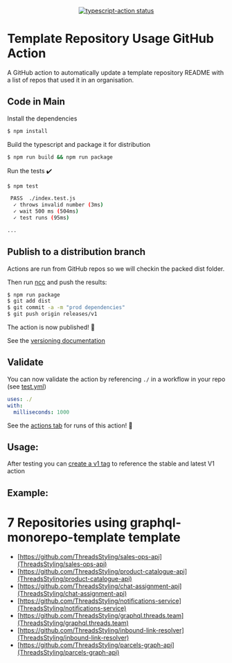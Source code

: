 <p align="center">
  <a href="https://github.com/actions/typescript-action/actions"><img alt="typescript-action status" src="https://github.com/actions/typescript-action/workflows/build-test/badge.svg"></a>
</p>

# Template Repository Usage GitHub Action

A GitHub action to automatically update a template repository README with a list of repos that used it in an organisation.

## Code in Main

Install the dependencies
```bash
$ npm install
```

Build the typescript and package it for distribution
```bash
$ npm run build && npm run package
```

Run the tests :heavy_check_mark:
```bash
$ npm test

 PASS  ./index.test.js
  ✓ throws invalid number (3ms)
  ✓ wait 500 ms (504ms)
  ✓ test runs (95ms)

...
```

## Publish to a distribution branch

Actions are run from GitHub repos so we will checkin the packed dist folder.

Then run [ncc](https://github.com/zeit/ncc) and push the results:
```bash
$ npm run package
$ git add dist
$ git commit -a -m "prod dependencies"
$ git push origin releases/v1
```

The action is now published! :rocket:

See the [versioning documentation](https://github.com/actions/toolkit/blob/master/docs/action-versioning.md)

## Validate

You can now validate the action by referencing `./` in a workflow in your repo (see [test.yml](.github/workflows/test.yml))

```yaml
uses: ./
with:
  milliseconds: 1000
```

See the [actions tab](https://github.com/actions/typescript-action/actions) for runs of this action! :rocket:

## Usage:

After testing you can [create a v1 tag](https://github.com/actions/toolkit/blob/master/docs/action-versioning.md) to reference the stable and latest V1 action

## Example:

<!-- TEMPLATE_LIST_START -->
# 7 Repositories using graphql-monorepo-template template

* [https://github.com/ThreadsStyling/sales-ops-api](ThreadsStyling/sales-ops-api)
* [https://github.com/ThreadsStyling/product-catalogue-api](ThreadsStyling/product-catalogue-api)
* [https://github.com/ThreadsStyling/chat-assignment-api](ThreadsStyling/chat-assignment-api)
* [https://github.com/ThreadsStyling/notifications-service](ThreadsStyling/notifications-service)
* [https://github.com/ThreadsStyling/graphql.threads.team](ThreadsStyling/graphql.threads.team)
* [https://github.com/ThreadsStyling/inbound-link-resolver](ThreadsStyling/inbound-link-resolver)
* [https://github.com/ThreadsStyling/parcels-graph-api](ThreadsStyling/parcels-graph-api)
<!-- TEMPLATE_LIST_END -->
